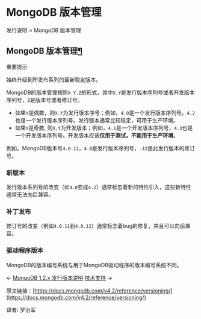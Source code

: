 # MongoDB 版本管理

发行说明 &gt; MongoDB 版本管理

## MongoDB 版本管理[¶](https://docs.mongodb.com/v4.2/reference/versioning/#mongodb-versioning)

重要提示

始终升级到所发布系列的最新稳定版本。

MongoDB的版本管理按照`X.Y.Z`的形式，其中`X.Y`是发行版本序列号或者开发版本序列号，`Z`是版本号或者修订号。

* 如果`Y`是偶数，则`X.Y`为发行版本序号；例如，`4.0`是一个发行版本序列号，`4.2`也是一个发行版本序列号。发行版本通常比较稳定，可用于生产环境。
* 如果`Y`是奇数, 则`X.Y`为开发版本；例如，`4.1`是一个开发版本序列号，`4.3`也是一个开发版本序列号。开发版本应该**仅用于测试，不能用于生产环境**。

例如，MongoDB版本号`4.0.12`，`4.0`是发行版本序列号，`.12`是此发行版本的修订号。

### 新版本

发行版本系列号的改变（如`4.0`变成`4.2`）通常标志着新的特性引入，这些新特性通常无法向后兼容。

### 补丁发布

修订号的改变（例如`4.0.11`到`4.0.12`）通常标志着bug的修复，并且可以向后兼容。

### 驱动程序版本

MongoDB的版本编号系统与用于MongoDB驱动程序的版本编号系统不同。

← [MongoDB 1.2.x 发行版本说明](https://docs.mongodb.com/v4.2/release-notes/1.2/) [技术支持](https://docs.mongodb.com/v4.2/support/) →

原文链接：[https://docs.mongodb.com/v4.2/reference/versioning/](https://docs.mongodb.com/v4.2/reference/versioning/)

译者: 罗治军


